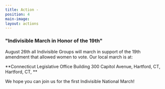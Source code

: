 ```yaml
---
title: Action -
position: 4
main-image: 
layout: actions
---
```


### "Indivisible March in Honor of the 19th" 
 August 26th all Indivisible Groups will march in support of the 19th amendment that allowed women to vote. Our local march is at:

 **Connecticut Legislative Office Building 300 Capitol Avenue, Hartford, CT, Hartford, CT,
** 

We hope you can join us for the first Indivisible National March!


